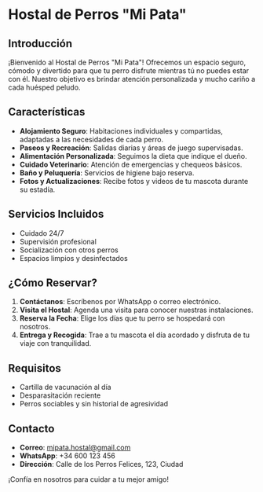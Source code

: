 # Hostal de Perros "Mi Pata"

## Introducción

¡Bienvenido al Hostal de Perros "Mi Pata"! Ofrecemos un espacio seguro, cómodo y divertido para que tu perro disfrute mientras tú no puedes estar con él. Nuestro objetivo es brindar atención personalizada y mucho cariño a cada huésped peludo.

## Características

- **Alojamiento Seguro**: Habitaciones individuales y compartidas, adaptadas a las necesidades de cada perro.
- **Paseos y Recreación**: Salidas diarias y áreas de juego supervisadas.
- **Alimentación Personalizada**: Seguimos la dieta que indique el dueño.
- **Cuidado Veterinario**: Atención de emergencias y chequeos básicos.
- **Baño y Peluquería**: Servicios de higiene bajo reserva.
- **Fotos y Actualizaciones**: Recibe fotos y videos de tu mascota durante su estadía.

## Servicios Incluidos

- Cuidado 24/7
- Supervisión profesional
- Socialización con otros perros
- Espacios limpios y desinfectados

## ¿Cómo Reservar?

1. **Contáctanos**: Escríbenos por WhatsApp o correo electrónico.
2. **Visita el Hostal**: Agenda una visita para conocer nuestras instalaciones.
3. **Reserva la Fecha**: Elige los días que tu perro se hospedará con nosotros.
4. **Entrega y Recogida**: Trae a tu mascota el día acordado y disfruta de tu viaje con tranquilidad.

## Requisitos

- Cartilla de vacunación al día
- Desparasitación reciente
- Perros sociables y sin historial de agresividad

## Contacto

- **Correo**: mipata.hostal@gmail.com
- **WhatsApp**: +34 600 123 456
- **Dirección**: Calle de los Perros Felices, 123, Ciudad

¡Confía en nosotros para cuidar a tu mejor amigo!